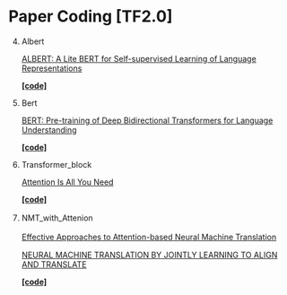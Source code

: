 # Paper Coding [TF2.0]

4. Albert

    [ALBERT: A Lite BERT for Self-supervised Learning of Language Representations](http://arxiv.org/abs/1909.11942)
    
     **[[code]](https://github.com/SmileTM/paper_coding/tree/master/ALBert)**
     
3. Bert

    [BERT: Pre-training of Deep Bidirectional Transformers for Language Understanding](http://arxiv.org/abs/1810.04805)
    
    **[[code]](https://github.com/SmileTM/paper_coding/tree/master/Bert)**
    
2. Transformer_block

    [Attention Is All You Need](http://arxiv.org/abs/1706.03762)
    
    **[[code]](https://github.com/SmileTM/paper_coding/tree/master/Transformer)**

1. NMT_with_Attenion　

    [Effective Approaches to Attention-based Neural Machine Translation](https://arxiv.org/abs/1508.04025v5)　

    [NEURAL MACHINE TRANSLATION BY JOINTLY LEARNING TO ALIGN AND TRANSLATE](https://arxiv.org/pdf/1409.0473.pdf)

    **[[code]](https://github.com/SmileTM/paper_coding/tree/master/NMT_attention)**
    

 

    
